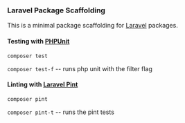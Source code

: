 ### Laravel Package Scaffolding

This is a minimal package scaffolding for [Laravel](https://laravel.com/) packages. 

#### Testing with [PHPUnit](https://phpunit.readthedocs.io/en/9.5/)

`composer test`

`composer test-f` -- runs php unit with the filter flag

#### Linting with [Laravel Pint](https://laravel.com/docs/9.x/pint)


`composer pint`

`composer pint-t` -- runs the pint tests